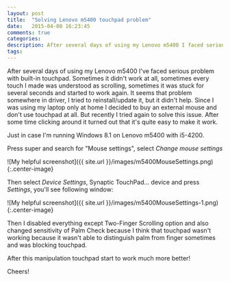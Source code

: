 ```yaml
---
layout: post
title:  "Solving Lenovo m5400 touchpad problem"
date:   2015-04-08 16:23:45
comments: true
categories:
description: After several days of using my Lenovo m5400 I faced serious problem with built-in touchpad. Sometimes it didn't work at all, sometimes every touch I made was understood as scrolling, sometimes it was stuck for several seconds and started to work again. Here is solution to this problem!   
tags: 
---
```

After several days of using my Lenovo m5400 I've faced serious problem with built-in touchpad. Sometimes it didn't work at all, sometimes every touch I made was understood as scrolling, sometimes it was stuck for several seconds and started to work again. It seems that problem somewhere in driver, I tried to reinstall/update it, but it didn't help. Since I was using my laptop only at home I decided to buy an external mouse and don't use  touchpad at all. But recently I tried again to solve this issue. After some time clicking around it turned out that it's quite easy to make it work.

Just in case I'm running Windows 8.1 on Lenovo m5400 with i5-4200.

Press super and search for "Mouse settings", select _Change mouse settings_

![My helpful screenshot]({{ site.url }}/images/m5400MouseSettings.png){:.center-image}

Then select _Device Settings_, Synaptic TouchPad... device and press _Settings_, you'll see following window:

![My helpful screenshot]({{ site.url }}/images/m5400MouseSettings-1.png){:.center-image}

Then I disabled everything except Two-Finger Scrolling option and also changed sensitivity of Palm Check because I think that touchpad wasn't working because it wasn't able to distinguish palm from finger sometimes and was blocking touchpad. 

After this manipulation touchpad start to work much more better!

Cheers!